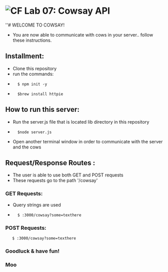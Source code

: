 ![CF](https://camo.githubusercontent.com/70edab54bba80edb7493cad3135e9606781cbb6b/687474703a2f2f692e696d6775722e636f6d2f377635415363382e706e67) Lab 07: Cowsay API
===
''# WELCOME TO COWSAY!
- You are now able to communicate with cows in your server.. follow these instructions.

## Installment:
- Clone this repository
- run the commands:
-       $ npm init -y
-       $brew install httpie

## How to run this server:
- Run the server.js file that is located lib directory in this repository
-       $node server.js
- Open another terminal window in order to communicate with the server and the cows

## Request/Response Routes :
- The user is able to use both GET and POST requests
- These requests go to the path '/cowsay'

### GET Requests:
- Query strings are used
-       $ :3000/cowsay?some=texthere

### POST Requests:
       $ :3000/cowsay?some=texthere


### Goodluck & have fun!
### Moo
